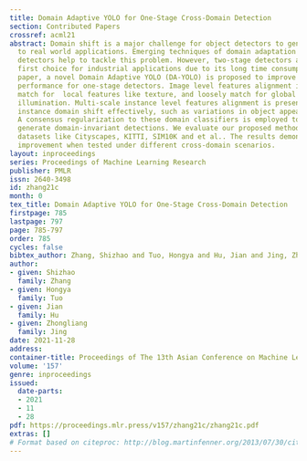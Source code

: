 ```yaml
---
title: Domain Adaptive YOLO for One-Stage Cross-Domain Detection
section: Contributed Papers
crossref: acml21
abstract: Domain shift is a major challenge for object detectors to generalize well
  to real world applications. Emerging techniques of domain adaptation for two-stage
  detectors help to tackle this problem. However, two-stage detectors are not the
  first choice for industrial applications due to its long time consumption. In this
  paper, a novel Domain Adaptive YOLO (DA-YOLO) is proposed to improve cross-domain
  performance for one-stage detectors. Image level features alignment is used to strictly
  match for  local features like texture, and loosely match for global features like
  illumination. Multi-scale instance level features alignment is presented to reduce
  instance domain shift effectively, such as variations in object appearance and viewpoint.
  A consensus regularization to these domain classifiers is employed to help the network
  generate domain-invariant detections. We evaluate our proposed method on popular
  datasets like Cityscapes, KITTI, SIM10K and et al.. The results demonstrate considerable
  improvement when tested under different cross-domain scenarios.
layout: inproceedings
series: Proceedings of Machine Learning Research
publisher: PMLR
issn: 2640-3498
id: zhang21c
month: 0
tex_title: Domain Adaptive YOLO for One-Stage Cross-Domain Detection
firstpage: 785
lastpage: 797
page: 785-797
order: 785
cycles: false
bibtex_author: Zhang, Shizhao and Tuo, Hongya and Hu, Jian and Jing, Zhongliang
author:
- given: Shizhao
  family: Zhang
- given: Hongya
  family: Tuo
- given: Jian
  family: Hu
- given: Zhongliang
  family: Jing
date: 2021-11-28
address:
container-title: Proceedings of The 13th Asian Conference on Machine Learning
volume: '157'
genre: inproceedings
issued:
  date-parts:
  - 2021
  - 11
  - 28
pdf: https://proceedings.mlr.press/v157/zhang21c/zhang21c.pdf
extras: []
# Format based on citeproc: http://blog.martinfenner.org/2013/07/30/citeproc-yaml-for-bibliographies/
---
```

